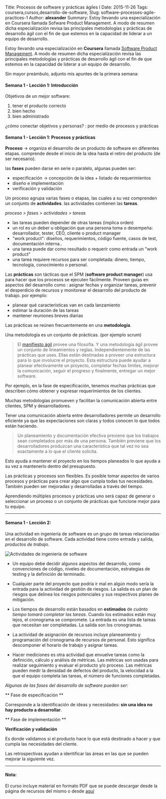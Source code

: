 Title: Procesos de software y prácticas ágiles I
Date: 2015-11-26
Tags: coursera,cursos,desarrollo-de-software,
Slug: software-processes-agile-practices-1
Author: __alexander__
Summary: Estoy llevando una especialización en Coursera llamada Sofware Product Management. A modo de resumen dicha especialización revisa las principales metodologías y prácticas de desarrollo ágil con el fin de que estemos en la capacidad de liderar a un equipo de desarrollo.

Estoy llevando una especialización en **Coursera** llamada [Software Product Management][software-product-management]. A modo de resumen dicha especialización revisa las principales metodologías y prácticas de desarrollo ágil con el fin de que estemos en la capacidad de liderar a un equipo de desarrollo.

Sin mayor preámbulo, adjunto mis apuntes de la primera semana:

#### Semana 1 - Lección 1: Introducción

Objetivos de un mejor software:

1. tener el producto correcto
2. bien hecho
3. bien administrado

¿cómo conectar objetivos y personas? : por medio de procesos y prácticas

#### Semana 1 - Lección 1: Procesos y prácticas

**Proceso** -> organiza el desarrollo de un producto de software en diferentes etapas. comprende desde el inicio de la idea hasta el retiro del producto (de ser necesario).

las **fases** pueden darse en serie o paralelo, algunas pueden ser:

- especificación -> concepción de la idea + listado de requerimientos
- diseño e implementación
- verificación y validación

Un proceso agrupa varias fases o etapas, las cuales a su vez comprenden un conjunto de **actividades**. las actividades contienen las **tareas**.

*proceso > fases > actividades > tareas*

- las tareas pueden depender de otras tareas (implica orden)
- un rol es un deber u obligación que una persona toma o desempeña: desarrollador, tester, CEO, cliente o product manager
- "work product": diseños, requerimientos, código fuente, casos de test, documentación interna..
- una tarea puede dar como resultado o requerir como entrada un "work product"
- una tarea requiere recursos para ser completada: dinero, tiempo, tecnología, conocimiento o personal.

Las **prácticas** son tácticas que el SPM (**software product manager**) usa para hacer que los procesos se ejecuten fácilmente.
Proveen guías en aspectos del desarrollo como : asignar fechas y organizar tareas, prevenir el desperdicio de recursos y monitorear el desarrollo del producto de trabajo. por ejemplo:

- planear qué características van en cada lanzamiento
- estimar la duración de las tareas
- mantener reuniones breves diarias

Las prácticas se reúnen frecuentemente en una **metodología**.

Una metodología es un conjunto de prácticas. (por ejemplo scrum)

> El [manifiesto ágil][manifiesto-agil] provee una filosofía. Y una metodología ágil provee un conjunto de lineamientos y reglas. Independientemente de las prácticas que uses. Ellas están destinadas a proveer una estructura para lo que involucre el proyecto. Esta estructura puede ayudar a planear efectivamente un proyecto, completar fechas límites, mejorar la comunicación, seguir el progreso y finalmente, entregar un mejor software.

Por ejemplo, en la fase de especificación, tenemos muchas prácticas que describen cómo obtener y expresar requerimientos de los clientes.

Muchas metodologías promueven y facilitan la comunicación abierta entre clientes, SPM y desarrolladores.

Tener una comunicación abierta entre desarrolladores permite un desarrollo eficiente ya que las expectaciones son claras y todos conocen lo que todos están haciendo.

> Un planeamiento y documentación efectiva previene que los trabajos sean completados por más de una persona. También previene que los desarrolladores produzcan una característica que tal vez no sea exactamente a lo que el cliente solicita.

Esto ayuda a mantener el proyecto en los tiempos planeados lo que ayuda a su vez a mantenerlo dentro del presupuesto.

Las prácticas y procesos son flexibles. Es posible tomar aspectos de varios procesos y prácticas para crear algo que cumpla todas tus necesidades. También pueden ser mejoradas y desarrolladas a través del tiempo.

Aprendiendo múltiples procesos y prácticas uno será capaz de generar o seleccionar un proceso o un conjunto de prácticas que funcione mejor para tu equipo.

- - -

#### Semana 1 - Lección 2:

Una actividad en ingeniería de software es un grupo de tareas relacionadas en el desarrollo de software. Cada actividad tiene como entrada y salida, *productos de trabajo*.

![Actividades de ingeniería de software][software-engineering-activities]

- Un equipo debe decidir algunos aspectos del desarrollo, como convenciones de código, niveles de documentación, estrategias de testing y la definición de terminado.

- Cualquier parte del proyecto que podría ir mal en algún modo sería la entrada para la actividad de gestión de riesgos. La salida es un plan de riesgos que delinea los riesgos potenciales y sus respectivos planes de mitigación.

- Los tiempos de desarrollo están basados en **estimados** de *cuánto tiempo tomará completar las tareas*. Cuando los estimados están muy lejos, el cronograma se compromete. La entrada es una lista de tareas que necesitan ser completadas. La salida son los cronogramas.

- La actividad de asignación de recursos incluye planeamiento y programación del cronograma de recursos de personal. Esto significa descomponer el horario de trabajo y asignar tareas.

- Hacer mediciones es otra actividad que envuelve tareas como la definición, cálculo y análisis de métricas. Las métricas son usadas para realizar seguimiento y evaluar el producto y/o proceso. Las métricas pueden medir la densidad de defectos del producto, la velocidad a la que el equipo completa las tareas, el número de funciones completadas.

*Algunas de las fases del desarrollo de software pueden ser:*

** Fase de especificación **

Corresponde a la identificación de ideas y necesidades: **sin una idea no hay producto a desarrollar**.

** Fase de implementación **

**Verificación y validación**

Es donde validamos si el producto hace lo que está destinado a hacer y que cumpla las necesidades del cliente.

Las retrospectivas ayudan a identificar las áreas en las que se pueden mejorar la siguiente vez.

- - -

#### Nota:
El curso incluye material en formato PDF que se puede descargar desde la página de recursos del mismo o desde [aquí][notas-del-curso]

[coursera]: https://www.coursera.org/
[software-product-management]: https://www.coursera.org/specializations/product-management
[manifiesto-agil]: http://agilemanifesto.org/iso/es/
[notas-del-curso]: https://drive.google.com/file/d/0B9sAAyxUlH2teVBQeXZlZGlmbkk/view?usp=sharing

[software-engineering-activities]: /pictures/software-engineering-activities.png 'Actividades de ingeniería de software'
